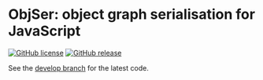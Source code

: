 # ObjSer: object graph serialisation for JavaScript

[![GitHub license](https://img.shields.io/github/license/greg/objser-js.svg)](https://github.com/greg/objser-js/blob/master/LICENSE)
[![GitHub release](https://img.shields.io/github/release/greg/objser-js.svg)](https://github.com/greg/objser-js/releases)

See the [develop branch](https://github.com/greg/objser-js/tree/develop) for the latest code.


